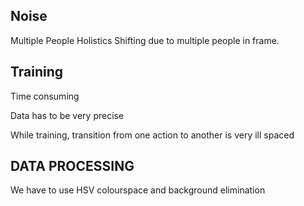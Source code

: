 ## Noise

Multiple People Holistics Shifting due to multiple people in frame.

## Training

Time consuming

Data has to be very precise

While training, transition from one action to another is very ill spaced 
## DATA PROCESSING

 We have to use HSV colourspace and background elimination

